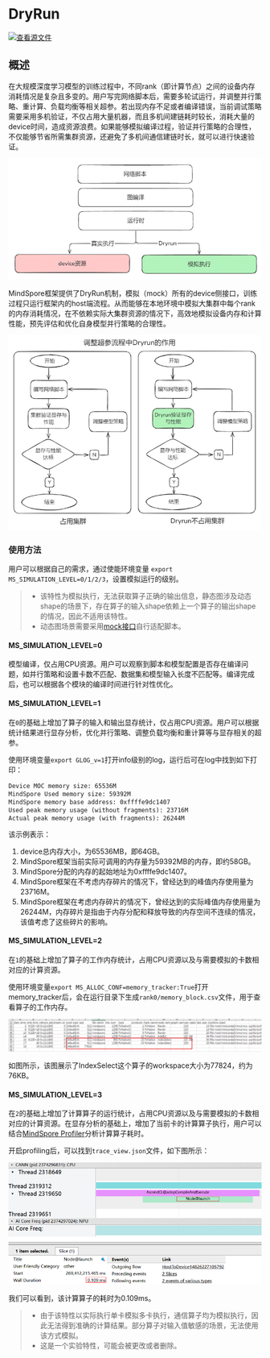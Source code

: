 # DryRun

[![查看源文件](https://mindspore-website.obs.cn-north-4.myhuaweicloud.com/website-images/r2.6.0/resource/_static/logo_source.svg)](https://gitee.com/mindspore/docs/blob/r2.6.0/tutorials/source_zh_cn/debug/dryrun.md)

## 概述

在大规模深度学习模型的训练过程中，不同rank（即计算节点）之间的设备内存消耗情况是复杂且多变的。用户写完网络脚本后，需要多轮试运行，并调整并行策略、重计算、负载均衡等相关超参。若出现内存不足或者编译错误，当前调试策略需要采用多机验证，不仅占用大量机器，而且多机间建链耗时较长，消耗大量的device时间，造成资源浪费。如果能够模拟编译过程，验证并行策略的合理性，不仅能够节省所需集群资源，还避免了多机间通信建链时长，就可以进行快速验证。

![jit_level_dryrun](./images/jit_level_dryrun.png)

MindSpore框架提供了DryRun机制，模拟（mock）所有的device侧接口，训练过程只运行框架内的host端流程。从而能够在本地环境中模拟大集群中每个rank的内存消耗情况，在不依赖实际大集群资源的情况下，高效地模拟设备内存和计算性能，预先评估和优化自身模型并行策略的合理性。

![dryrun](./images/dryrun.png)

### 使用方法

用户可以根据自己的需求，通过使能环境变量 `export MS_SIMULATION_LEVEL=0/1/2/3`，设置模拟运行的级别。

> - 该特性为模拟执行，无法获取算子正确的输出信息，静态图涉及动态shape的场景下，存在算子的输入shape依赖上一个算子的输出shape的情况，因此不适用该特性。
> - 动态图场景需要采用[mock接口](https://www.mindspore.cn/docs/zh-CN/master/api_python/mindspore.utils.html#mindspore.utils.dryrun.mock)自行适配脚本。

#### MS_SIMULATION_LEVEL=0

模型编译，仅占用CPU资源。用户可以观察到脚本和模型配置是否存在编译问题，如并行策略和设置卡数不匹配、数据集和模型输入长度不匹配等。编译完成后，也可以根据各个模块的编译时间进行针对性优化。

#### MS_SIMULATION_LEVEL=1

在`0`的基础上增加了算子的输入和输出显存统计，仅占用CPU资源。用户可以根据统计结果进行显存分析，优化并行策略、调整负载均衡和重计算等与显存相关的超参。

使用环境变量`export GLOG_v=1`打开info级别的log，运行后可在log中找到如下打印：

```text
Device MOC memory size: 65536M
MindSpore Used memory size: 59392M
MindSpore memory base address: 0xffffe9dc1407
Used peak memory usage (without fragments): 23716M
Actual peak memory usage (with fragments): 26244M
```

该示例表示：

1. device总内存大小，为65536MB，即64GB。
2. MindSpore框架当前实际可调用的内存量为59392MB的内存，即约58GB。
3. MindSpore分配的内存的起始地址为0xffffe9dc1407。
4. MindSpore框架在不考虑内存碎片的情况下，曾经达到的峰值内存使用量为23716M。
5. MindSpore框架在考虑内存碎片的情况下，曾经达到的实际峰值内存使用量为26244M，内存碎片是指由于内存分配和释放导致的内存空间不连续的情况，该值考虑了这些碎片的影响。

#### MS_SIMULATION_LEVEL=2

在`1`的基础上增加了算子的工作内存统计，占用CPU资源以及与需要模拟的卡数相对应的计算资源。

使用环境变量`export MS_ALLOC_CONF=memory_tracker:True`打开memory_tracker后，会在运行目录下生成`rank0/memory_block.csv`文件，用于查看算子的工作内存。

![mem_tracker](./images/mem_tracker.png)

如图所示，该图展示了IndexSelect这个算子的workspace大小为77824，约为76KB。

#### MS_SIMULATION_LEVEL=3

在`2`的基础上增加了计算算子的运行统计，占用CPU资源以及与需要模拟的卡数相对应的计算资源。在显存分析的基础上，增加了当前卡的计算算子执行，用户可以结合[MindSpore Profiler](https://www.mindspore.cn/tutorials/zh-CN/r2.6.0/debug/profiler.html)分析计算算子耗时。

开启profiling后，可以找到`trace_view.json`文件，如下图所示：

![op_time_consuming](./images/op_time_consuming.png)

我们可以看到，该计算算子的耗时为0.109ms。

> - 由于该特性以实际执行单卡模拟多卡执行，通信算子均为模拟执行，因此无法得到准确的计算结果。部分算子对输入值敏感的场景，无法使用该方式模拟。
> - 这是一个实验特性，可能会被更改或者删除。
